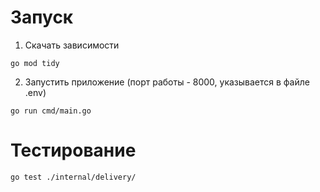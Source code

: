 # Запуск
1. Скачать зависимости
```
go mod tidy
```
2. Запустить приложение (порт работы - 8000, указывается в файле .env)
```
go run cmd/main.go
```
# Тестирование
```
go test ./internal/delivery/
```

